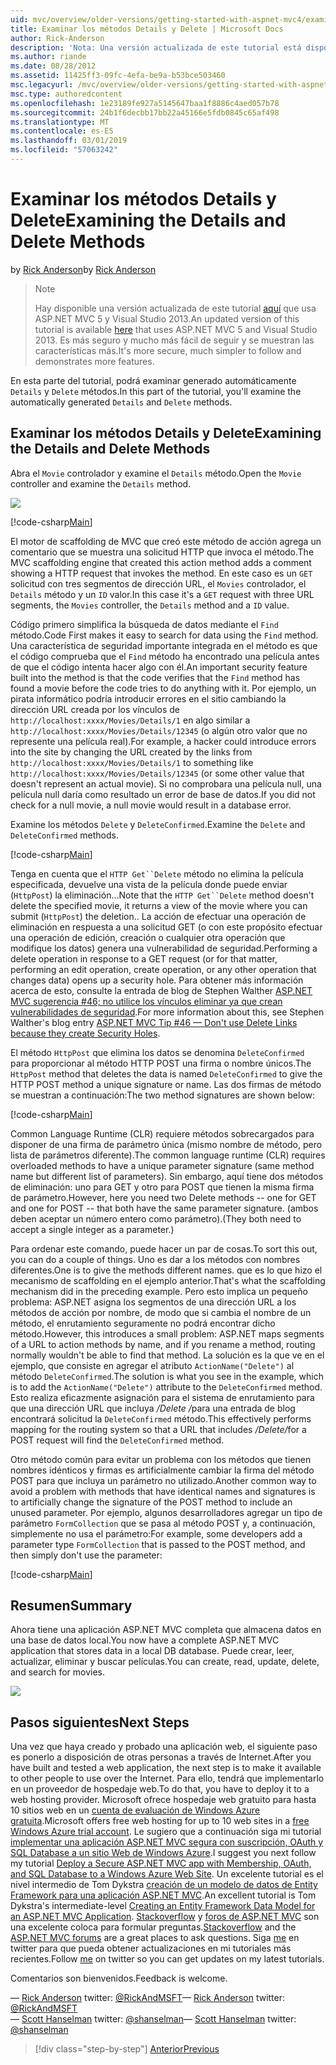 ```yaml
---
uid: mvc/overview/older-versions/getting-started-with-aspnet-mvc4/examining-the-details-and-delete-methods
title: Examinar los métodos Details y Delete | Microsoft Docs
author: Rick-Anderson
description: 'Nota: Una versión actualizada de este tutorial está disponible aquí que usa ASP.NET MVC 5 y Visual Studio 2013. Es más seguro y mucho más fácil de seguir y demostraciones...'
ms.author: riande
ms.date: 08/28/2012
ms.assetid: 11425ff3-09fc-4efa-be9a-b53bce503460
msc.legacyurl: /mvc/overview/older-versions/getting-started-with-aspnet-mvc4/examining-the-details-and-delete-methods
msc.type: authoredcontent
ms.openlocfilehash: 1e23189fe927a5145647baa1f8886c4aed057b78
ms.sourcegitcommit: 24b1f6decbb17bb22a45166e5fdb0845c65af498
ms.translationtype: MT
ms.contentlocale: es-ES
ms.lasthandoff: 03/01/2019
ms.locfileid: "57063242"
---
```

<a name="examining-the-details-and-delete-methods"></a><span data-ttu-id="8c2b2-104">Examinar los métodos Details y Delete</span><span class="sxs-lookup"><span data-stu-id="8c2b2-104">Examining the Details and Delete Methods</span></span>
====================
<span data-ttu-id="8c2b2-105">by [Rick Anderson]((https://twitter.com/RickAndMSFT))</span><span class="sxs-lookup"><span data-stu-id="8c2b2-105">by [Rick Anderson]((https://twitter.com/RickAndMSFT))</span></span>

> > [!NOTE]
> > <span data-ttu-id="8c2b2-106">Hay disponible una versión actualizada de este tutorial [aquí](../../getting-started/introduction/getting-started.md) que usa ASP.NET MVC 5 y Visual Studio 2013.</span><span class="sxs-lookup"><span data-stu-id="8c2b2-106">An updated version of this tutorial is available [here](../../getting-started/introduction/getting-started.md) that uses ASP.NET MVC 5 and Visual Studio 2013.</span></span> <span data-ttu-id="8c2b2-107">Es más seguro y mucho más fácil de seguir y se muestran las características más.</span><span class="sxs-lookup"><span data-stu-id="8c2b2-107">It's more secure, much simpler to follow and demonstrates more features.</span></span>


<span data-ttu-id="8c2b2-108">En esta parte del tutorial, podrá examinar generado automáticamente `Details` y `Delete` métodos.</span><span class="sxs-lookup"><span data-stu-id="8c2b2-108">In this part of the tutorial, you'll examine the automatically generated `Details` and `Delete` methods.</span></span>

## <a name="examining-the-details-and-delete-methods"></a><span data-ttu-id="8c2b2-109">Examinar los métodos Details y Delete</span><span class="sxs-lookup"><span data-stu-id="8c2b2-109">Examining the Details and Delete Methods</span></span>

<span data-ttu-id="8c2b2-110">Abra el `Movie` controlador y examine el `Details` método.</span><span class="sxs-lookup"><span data-stu-id="8c2b2-110">Open the `Movie` controller and examine the `Details` method.</span></span>

![](examining-the-details-and-delete-methods/_static/image1.png)

[!code-csharp[Main](examining-the-details-and-delete-methods/samples/sample1.cs)]

<span data-ttu-id="8c2b2-111">El motor de scaffolding de MVC que creó este método de acción agrega un comentario que se muestra una solicitud HTTP que invoca el método.</span><span class="sxs-lookup"><span data-stu-id="8c2b2-111">The MVC scaffolding engine that created this action method adds a comment showing a HTTP request that invokes the method.</span></span> <span data-ttu-id="8c2b2-112">En este caso es un `GET` solicitud con tres segmentos de dirección URL, el `Movies` controlador, el `Details` método y un `ID` valor.</span><span class="sxs-lookup"><span data-stu-id="8c2b2-112">In this case it's a `GET` request with three URL segments, the `Movies` controller, the `Details` method and a `ID` value.</span></span>

<span data-ttu-id="8c2b2-113">Código primero simplifica la búsqueda de datos mediante el `Find` método.</span><span class="sxs-lookup"><span data-stu-id="8c2b2-113">Code First makes it easy to search for data using the `Find` method.</span></span> <span data-ttu-id="8c2b2-114">Una característica de seguridad importante integrada en el método es que el código comprueba que el `Find` método ha encontrado una película antes de que el código intenta hacer algo con él.</span><span class="sxs-lookup"><span data-stu-id="8c2b2-114">An important security feature built into the method is that the code verifies that the `Find` method has found a movie before the code tries to do anything with it.</span></span> <span data-ttu-id="8c2b2-115">Por ejemplo, un pirata informático podría introducir errores en el sitio cambiando la dirección URL creada por los vínculos de `http://localhost:xxxx/Movies/Details/1` en algo similar a `http://localhost:xxxx/Movies/Details/12345` (o algún otro valor que no represente una película real).</span><span class="sxs-lookup"><span data-stu-id="8c2b2-115">For example, a hacker could introduce errors into the site by changing the URL created by the links from `http://localhost:xxxx/Movies/Details/1` to something like `http://localhost:xxxx/Movies/Details/12345` (or some other value that doesn't represent an actual movie).</span></span> <span data-ttu-id="8c2b2-116">Si no comprobara una película null, una película null daría como resultado un error de base de datos.</span><span class="sxs-lookup"><span data-stu-id="8c2b2-116">If you did not check for a null movie, a null movie would result in a database error.</span></span>

<span data-ttu-id="8c2b2-117">Examine los métodos `Delete` y `DeleteConfirmed`.</span><span class="sxs-lookup"><span data-stu-id="8c2b2-117">Examine the `Delete` and `DeleteConfirmed` methods.</span></span>

[!code-csharp[Main](examining-the-details-and-delete-methods/samples/sample2.cs?highlight=17)]

<span data-ttu-id="8c2b2-118">Tenga en cuenta que el `HTTP Get``Delete` método no elimina la película especificada, devuelve una vista de la película donde puede enviar (`HttpPost`) la eliminación...</span><span class="sxs-lookup"><span data-stu-id="8c2b2-118">Note that the `HTTP Get``Delete` method doesn't delete the specified movie, it returns a view of the movie where you can submit (`HttpPost`) the deletion..</span></span> <span data-ttu-id="8c2b2-119">La acción de efectuar una operación de eliminación en respuesta a una solicitud GET (o con este propósito efectuar una operación de edición, creación o cualquier otra operación que modifique los datos) genera una vulnerabilidad de seguridad.</span><span class="sxs-lookup"><span data-stu-id="8c2b2-119">Performing a delete operation in response to a GET request (or for that matter, performing an edit operation, create operation, or any other operation that changes data) opens up a security hole.</span></span> <span data-ttu-id="8c2b2-120">Para obtener más información acerca de esto, consulte la entrada de blog de Stephen Walther [ASP.NET MVC sugerencia #46; no utilice los vínculos eliminar ya que crean vulnerabilidades de seguridad](http://stephenwalther.com/blog/archive/2009/01/21/asp.net-mvc-tip-46-ndash-donrsquot-use-delete-links-because.aspx).</span><span class="sxs-lookup"><span data-stu-id="8c2b2-120">For more information about this, see Stephen Walther's blog entry [ASP.NET MVC Tip #46 — Don't use Delete Links because they create Security Holes](http://stephenwalther.com/blog/archive/2009/01/21/asp.net-mvc-tip-46-ndash-donrsquot-use-delete-links-because.aspx).</span></span>

<span data-ttu-id="8c2b2-121">El método `HttpPost` que elimina los datos se denomina `DeleteConfirmed` para proporcionar al método HTTP POST una firma o nombre únicos.</span><span class="sxs-lookup"><span data-stu-id="8c2b2-121">The `HttpPost` method that deletes the data is named `DeleteConfirmed` to give the HTTP POST method a unique signature or name.</span></span> <span data-ttu-id="8c2b2-122">Las dos firmas de método se muestran a continuación:</span><span class="sxs-lookup"><span data-stu-id="8c2b2-122">The two method signatures are shown below:</span></span>

[!code-csharp[Main](examining-the-details-and-delete-methods/samples/sample3.cs)]

<span data-ttu-id="8c2b2-123">Common Language Runtime (CLR) requiere métodos sobrecargados para disponer de una firma de parámetro única (mismo nombre de método, pero lista de parámetros diferente).</span><span class="sxs-lookup"><span data-stu-id="8c2b2-123">The common language runtime (CLR) requires overloaded methods to have a unique parameter signature (same method name but different list of parameters).</span></span> <span data-ttu-id="8c2b2-124">Sin embargo, aquí tiene dos métodos de eliminación: uno para GET y otro para POST que tienen la misma firma de parámetro.</span><span class="sxs-lookup"><span data-stu-id="8c2b2-124">However, here you need two Delete methods -- one for GET and one for POST -- that both have the same parameter signature.</span></span> <span data-ttu-id="8c2b2-125">(ambos deben aceptar un número entero como parámetro).</span><span class="sxs-lookup"><span data-stu-id="8c2b2-125">(They both need to accept a single integer as a parameter.)</span></span>

<span data-ttu-id="8c2b2-126">Para ordenar este comando, puede hacer un par de cosas.</span><span class="sxs-lookup"><span data-stu-id="8c2b2-126">To sort this out, you can do a couple of things.</span></span> <span data-ttu-id="8c2b2-127">Uno es dar a los métodos con nombres diferentes.</span><span class="sxs-lookup"><span data-stu-id="8c2b2-127">One is to give the methods different names.</span></span> <span data-ttu-id="8c2b2-128">que es lo que hizo el mecanismo de scaffolding en el ejemplo anterior.</span><span class="sxs-lookup"><span data-stu-id="8c2b2-128">That's what the scaffolding mechanism did in the preceding example.</span></span> <span data-ttu-id="8c2b2-129">Pero esto implica un pequeño problema: ASP.NET asigna los segmentos de una dirección URL a los métodos de acción por nombre, de modo que si cambia el nombre de un método, el enrutamiento seguramente no podrá encontrar dicho método.</span><span class="sxs-lookup"><span data-stu-id="8c2b2-129">However, this introduces a small problem: ASP.NET maps segments of a URL to action methods by name, and if you rename a method, routing normally wouldn't be able to find that method.</span></span> <span data-ttu-id="8c2b2-130">La solución es la que ve en el ejemplo, que consiste en agregar el atributo `ActionName("Delete")` al método `DeleteConfirmed`.</span><span class="sxs-lookup"><span data-stu-id="8c2b2-130">The solution is what you see in the example, which is to add the `ActionName("Delete")` attribute to the `DeleteConfirmed` method.</span></span> <span data-ttu-id="8c2b2-131">Esto realiza eficazmente asignación para el sistema de enrutamiento para que una dirección URL que incluya <em>/Delete /</em>para una entrada de blog encontrará solicitud la `DeleteConfirmed` método.</span><span class="sxs-lookup"><span data-stu-id="8c2b2-131">This effectively performs mapping for the routing system so that a URL that includes <em>/Delete/</em>for a POST request will find the `DeleteConfirmed` method.</span></span>

<span data-ttu-id="8c2b2-132">Otro método común para evitar un problema con los métodos que tienen nombres idénticos y firmas es artificialmente cambiar la firma del método POST para que incluya un parámetro no utilizado.</span><span class="sxs-lookup"><span data-stu-id="8c2b2-132">Another common way to avoid a problem with methods that have identical names and signatures is to artificially change the signature of the POST method to include an unused parameter.</span></span> <span data-ttu-id="8c2b2-133">Por ejemplo, algunos desarrolladores agregar un tipo de parámetro `FormCollection` que se pasa al método POST y, a continuación, simplemente no usa el parámetro:</span><span class="sxs-lookup"><span data-stu-id="8c2b2-133">For example, some developers add a parameter type `FormCollection` that is passed to the POST method, and then simply don't use the parameter:</span></span>

[!code-csharp[Main](examining-the-details-and-delete-methods/samples/sample4.cs)]

## <a name="summary"></a><span data-ttu-id="8c2b2-134">Resumen</span><span class="sxs-lookup"><span data-stu-id="8c2b2-134">Summary</span></span>

<span data-ttu-id="8c2b2-135">Ahora tiene una aplicación ASP.NET MVC completa que almacena datos en una base de datos local.</span><span class="sxs-lookup"><span data-stu-id="8c2b2-135">You now have a complete ASP.NET MVC application that stores data in a local DB database.</span></span> <span data-ttu-id="8c2b2-136">Puede crear, leer, actualizar, eliminar y buscar películas.</span><span class="sxs-lookup"><span data-stu-id="8c2b2-136">You can create, read, update, delete, and search for movies.</span></span>

![](examining-the-details-and-delete-methods/_static/image2.png)

## <a name="next-steps"></a><span data-ttu-id="8c2b2-137">Pasos siguientes</span><span class="sxs-lookup"><span data-stu-id="8c2b2-137">Next Steps</span></span>

<span data-ttu-id="8c2b2-138">Una vez que haya creado y probado una aplicación web, el siguiente paso es ponerlo a disposición de otras personas a través de Internet.</span><span class="sxs-lookup"><span data-stu-id="8c2b2-138">After you have built and tested a web application, the next step is to make it available to other people to use over the Internet.</span></span> <span data-ttu-id="8c2b2-139">Para ello, tendrá que implementarlo en un proveedor de hospedaje web.</span><span class="sxs-lookup"><span data-stu-id="8c2b2-139">To do that, you have to deploy it to a web hosting provider.</span></span> <span data-ttu-id="8c2b2-140">Microsoft ofrece hospedaje web gratuito para hasta 10 sitios web en un [cuenta de evaluación de Windows Azure gratuita](https://www.windowsazure.com/pricing/free-trial/?WT.mc_id=A443DD604).</span><span class="sxs-lookup"><span data-stu-id="8c2b2-140">Microsoft offers free web hosting for up to 10 web sites in a [free Windows Azure trial account](https://www.windowsazure.com/pricing/free-trial/?WT.mc_id=A443DD604).</span></span> <span data-ttu-id="8c2b2-141">Le sugiero que a continuación siga mi tutorial [implementar una aplicación ASP.NET MVC segura con suscripción, OAuth y SQL Database a un sitio Web de Windows Azure](https://docs.microsoft.com/aspnet/core/security/authorization/secure-data).</span><span class="sxs-lookup"><span data-stu-id="8c2b2-141">I suggest you next follow my tutorial [Deploy a Secure ASP.NET MVC app with Membership, OAuth, and SQL Database to a Windows Azure Web Site](https://docs.microsoft.com/aspnet/core/security/authorization/secure-data).</span></span> <span data-ttu-id="8c2b2-142">Un excelente tutorial es el nivel intermedio de Tom Dykstra [creación de un modelo de datos de Entity Framework para una aplicación ASP.NET MVC](../../getting-started/getting-started-with-ef-using-mvc/creating-an-entity-framework-data-model-for-an-asp-net-mvc-application.md).</span><span class="sxs-lookup"><span data-stu-id="8c2b2-142">An excellent tutorial is Tom Dykstra's intermediate-level [Creating an Entity Framework Data Model for an ASP.NET MVC Application](../../getting-started/getting-started-with-ef-using-mvc/creating-an-entity-framework-data-model-for-an-asp-net-mvc-application.md).</span></span> <span data-ttu-id="8c2b2-143">[Stackoverflow](http://stackoverflow.com/help) y [foros de ASP.NET MVC](https://forums.asp.net/1146.aspx) son una excelente coloca para formular preguntas.</span><span class="sxs-lookup"><span data-stu-id="8c2b2-143">[Stackoverflow](http://stackoverflow.com/help) and the [ASP.NET MVC forums](https://forums.asp.net/1146.aspx) are a great places to ask questions.</span></span> <span data-ttu-id="8c2b2-144">Siga [me](https://twitter.com/RickAndMSFT) en twitter para que pueda obtener actualizaciones en mi tutoriales más recientes.</span><span class="sxs-lookup"><span data-stu-id="8c2b2-144">Follow [me](https://twitter.com/RickAndMSFT) on twitter so you can get updates on my latest tutorials.</span></span>

<span data-ttu-id="8c2b2-145">Comentarios son bienvenidos.</span><span class="sxs-lookup"><span data-stu-id="8c2b2-145">Feedback is welcome.</span></span>

<span data-ttu-id="8c2b2-146">— [Rick Anderson](https://blogs.msdn.com/rickAndy) twitter: [@RickAndMSFT](https://twitter.com/RickAndMSFT)</span><span class="sxs-lookup"><span data-stu-id="8c2b2-146">— [Rick Anderson](https://blogs.msdn.com/rickAndy) twitter: [@RickAndMSFT](https://twitter.com/RickAndMSFT)</span></span>  
<span data-ttu-id="8c2b2-147">— [Scott Hanselman](http://www.hanselman.com/blog/) twitter: [@shanselman](https://twitter.com/shanselman)</span><span class="sxs-lookup"><span data-stu-id="8c2b2-147">— [Scott Hanselman](http://www.hanselman.com/blog/) twitter: [@shanselman](https://twitter.com/shanselman)</span></span>

> [!div class="step-by-step"]
> [<span data-ttu-id="8c2b2-148">Anterior</span><span class="sxs-lookup"><span data-stu-id="8c2b2-148">Previous</span></span>](adding-validation-to-the-model.md)
